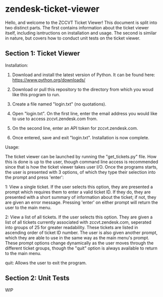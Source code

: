 # zendesk-ticket-viewer

Hello, and welcome to the ZCCVT Ticket Viewer!
This document is split into two distinct parts. The first contains information about the ticket viewer itself, including isntructions on installation and usage. The second is similar in nature, but covers how to conduct unit tests on the ticket viewer.


Section 1: Ticket Viewer
----------------------------------------------------
Installation: 
    
   1. Download and install the latest version of Python. It can be found here: https://www.python.org/downloads/

   2. Download or pull this repository to the directory from which you woud like this program to run.
    
   3. Create a file named "login.txt" (no quotations). 
    
   4. Open "login.txt". On the first line, enter the email address you would like to use to access zccvt.zendesk.com from.
    
   5. On the second line, enter an API token for zccvt.zendesk.com. 
    
   6. Once entered, save and exit "login.txt". Installation is now complete.
    
Usage:
    
   The ticket viewer can be launched by running the "get_tickets.py" file. How this is done is up to the user, though command line access is recommended since that is  how the ticket viewer takes user I/O. Once the programs starts, the user is presented with 3 options, of which they type their selection into the prompt and press 'enter':
    
   1:   View a single ticket. If the user selects this option, they are presented a prompt which requires them to enter a valid ticket ID. If they do, they are presented with a short summary of information about the ticket; if not, they are given an error message. Pressing 'enter' on either prompt will return the user to the main menu.
    
   2:   View a list of all tickets. If the user selects this option. They are given a list of all tickets currently associated with zccvt.zendesk.com, seperated into groups of 25 for greater readability. These tickets are listed in ascending order of ticket ID number. The user is also given another prompt, which they are able to use in the same way as the main menu's prompt. These prompt options change dynamically as the user moves through the different ticket groups, though the "quit" option is always available to return to the main menu.
    
   quit: Allows the user to exit the program.
   
   
   Section 2: Unit Tests
   ---------------------------------------
   WIP
